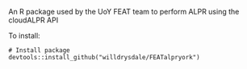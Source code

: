 An R package used by the UoY FEAT team to perform ALPR using the cloudALPR API

To install: 

```
# Install package
devtools::install_github("willdrysdale/FEATalpryork")
```
